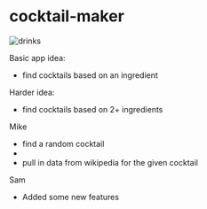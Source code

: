 # cocktail-maker

![drinks](https://media.giphy.com/media/RM04MycST0HzoWfzfX/giphy.gif?cid=ecf05e47nui9laj8gptbs5jemuzhfx7vfmagnp3w0yosewwh&rid=giphy.gif&ct=g)

Basic app idea:

- find cocktails based on an ingredient

Harder idea:

- find cocktails based on 2+ ingredients

Mike

- find a random cocktail
-
- pull in data from wikipedia for the given cocktail

Sam

- Added some new features
